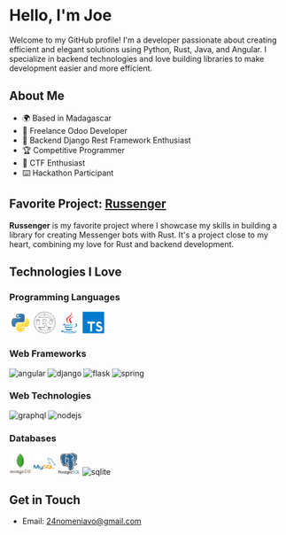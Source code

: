 # Hello, I'm Joe

Welcome to my GitHub profile! I'm a developer passionate about creating efficient and elegant solutions using Python, Rust, Java, and Angular. I specialize in backend technologies and love building libraries to make development easier and more efficient.

## About Me

- 🌍 Based in Madagascar
- 💼 Freelance Odoo Developer
- 🔧 Backend Django Rest Framework Enthusiast
- 🏆 Competitive Programmer
- 🚩 CTF Enthusiast
- ⌨️ Hackathon Participant

## Favorite Project: [Russenger](https://github.com/j03-dev/russenger)

**Russenger** is my favorite project where I showcase my skills in building a library for creating Messenger bots with Rust. It's a project close to my heart, combining my love for Rust and backend development.

## Technologies I Love
<h3 align="left">Programming Languages</h3>
<p aling="left">
  <img src="https://raw.githubusercontent.com/devicons/devicon/master/icons/python/python-original.svg" alt="python" width="40" height="40"/>
  <img src="https://raw.githubusercontent.com/devicons/devicon/master/icons/rust/rust-line.svg" alt="rust" width="40" height="40"/> 
  <img src="https://raw.githubusercontent.com/devicons/devicon/master/icons/java/java-original.svg" alt="java" width="40" height="40"/> 
  <img src="https://raw.githubusercontent.com/devicons/devicon/master/icons/typescript/typescript-original.svg" alt="typescript" width="40" height="40"/>
</p>

<h3 align="left">Web Frameworks</h3>
<p aling="left">
  <img src="https://angular.io/assets/images/logos/angular/angular.svg" alt="angular" width="40" height="40"/> 
  <img src="https://www.djangoproject.com/favicon.ico" alt="django" width="40" height="40"/> 
  <img src="https://www.vectorlogo.zone/logos/pocoo_flask/pocoo_flask-icon.svg" alt="flask" width="40" height="40"/> 
  <img src="https://www.vectorlogo.zone/logos/springio/springio-icon.svg" alt="spring" width="40" height="40"/>
</p>

<h3 align="left">Web Technologies</h3>
<p aling="left">
  <img src="https://www.vectorlogo.zone/logos/graphql/graphql-icon.svg" alt="graphql" width="40" height="40"/> 
  <img src="https://www.vectorlogo.zone/logos/nodejs/nodejs-icon.svg" alt="nodejs" width="40" height="40"/> 
</p>

<h3 align="left">Databases</h3>
<p aling="left">
  <img src="https://raw.githubusercontent.com/devicons/devicon/master/icons/mongodb/mongodb-original-wordmark.svg" alt="mongodb" width="40" height="40"/> 
  <img src="https://raw.githubusercontent.com/devicons/devicon/master/icons/mysql/mysql-original-wordmark.svg" alt="mysql" width="40" height="40"/> 
  <img src="https://raw.githubusercontent.com/devicons/devicon/master/icons/postgresql/postgresql-original-wordmark.svg" alt="postgresql" width="40" height="40"/> 
  <img src="https://www.vectorlogo.zone/logos/sqlite/sqlite-icon.svg" alt="sqlite" width="40" height="40"/>
</p>

## Get in Touch

- Email: [24nomeniavo@gmail.com](mailto:24nomeniavo@gmail.com)
